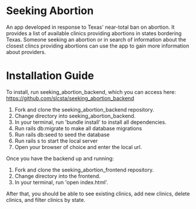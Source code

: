 # Seeking Abortion 

An app developed in response to Texas' near-total ban on abortion. It provides a list of available clinics providing abortions in states bordering Texas. Someone seeking an abortion or in search of information about the closest clincs providing abortions can use the app to gain more information about providers.

# Installation Guide

To install, run seeking_abortion_backend, which you can access here:
https://github.com/slcsta/seeking_abortion_backend

1. Fork and clone the seeking_abortion_backend repository.
2. Change directory into seeking_abortion_backend.
3. In your terminal, run 'bundle install' to install all dependencies.
4. Run rails db:migrate to make all database migrations
5. Run rails db:seed to seed the database
6. Run rails s to start the local server
7. Open your browser of choice and enter the local url.

Once you have the backend up and running:
1. Fork and clone the seeking_abortion_frontend repository.
2. Change directory into the frontend.
3. In your terminal, run 'open index.html'.

After that, you should be able to see existing clinics, add new clinics, delete clinics, and filter clinics by state.
